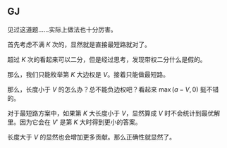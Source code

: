 ## GJ
见过这道题……实际上做法也十分厉害。

首先考虑不满 $K$ 次的，显然就是直接最短路就对了。

超过 $K$ 次的看起来可以二分，但是经过思考，发现带权二分什么是假的。

那么，我们只能枚举第 $K$ 大边权是 $V$。接着只能做最短路。

那么，长度小于 $V$ 的怎么办？总不能负边权吧？看起来 $\max(a - V, 0)$ 挺不错的。

对于最短路方案中，如果第 $K$ 大长度小于 $V$，显然算成 $V$ 时不会统计到最优解里。因为它会在 $V'$ 是第 $K$ 大时得到更小的答案。

长度大于 $V$ 的显然也会增加更多贡献。那么正确性就显然了。
